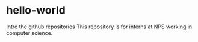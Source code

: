 # hello-world
Intro the github repositories
This repository is for interns at NPS working in computer science.
